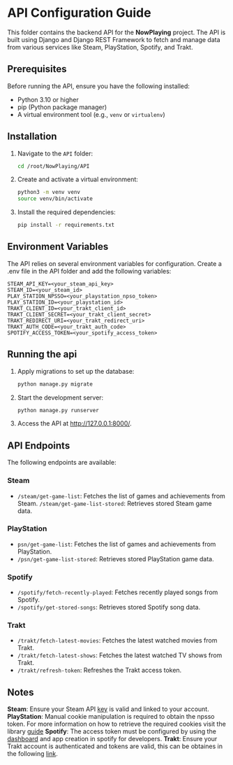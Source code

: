 # API Configuration Guide

This folder contains the backend API for the **NowPlaying** project. The API is built using Django and Django REST Framework to fetch and manage data from various services like Steam, PlayStation, Spotify, and Trakt.

## Prerequisites

Before running the API, ensure you have the following installed:

- Python 3.10 or higher
- pip (Python package manager)
- A virtual environment tool (e.g., `venv` or `virtualenv`)

## Installation

1. Navigate to the `API` folder:
   ```bash
   cd /root/NowPlaying/API
   ```
2. Create and activate a virtual environment:
    ```bash
    python3 -m venv venv
    source venv/bin/activate
   ```
3. Install the required dependencies:
    ```bash
    pip install -r requirements.txt
   ```


## Environment Variables
The API relies on several environment variables for configuration. Create a .env file in the API folder and add the following variables:

    STEAM_API_KEY=<your_steam_api_key>
    STEAM_ID=<your_steam_id>
    PLAY_STATION_NPSSO=<your_playstation_npso_token>
    PLAY_STATION_ID=<your_playstation_id>
    TRAKT_CLIENT_ID=<your_trakt_client_id>
    TRAKT_CLIENT_SECRET=<your_trakt_client_secret>
    TRAKT_REDIRECT_URI=<your_trakt_redirect_uri>
    TRAKT_AUTH_CODE=<your_trakt_auth_code>
    SPOTIFY_ACCESS_TOKEN=<your_spotify_access_token>

## Running the api

1. Apply migrations to set up the database:
   ```bash
   python manage.py migrate
   ```
2. Start the development server:
    ```bash
    python manage.py runserver
   ```
3. Access the API at http://127.0.0.1:8000/.

## API Endpoints
The following endpoints are available:

### Steam
- `/steam/get-game-list`: Fetches the list of games and achievements from Steam.
`/steam/get-game-list-stored`: Retrieves stored Steam game data.
### PlayStation
- `psn/get-game-list`: Fetches the list of games and achievements from PlayStation.
- `/psn/get-game-list-stored`: Retrieves stored PlayStation game data.
### Spotify
- `/spotify/fetch-recently-played`: Fetches recently played songs from Spotify.
- `/spotify/get-stored-songs`: Retrieves stored Spotify song data.
### Trakt
- `/trakt/fetch-latest-movies`: Fetches the latest watched movies from Trakt.
- `/trakt/fetch-latest-shows`: Fetches the latest watched TV shows from Trakt.
- `/trakt/refresh-token`: Refreshes the Trakt access token.

## Notes
**Steam**: Ensure your Steam API [key](https://steamcommunity.com/dev/apikey) is valid and linked to your account.
**PlayStation**: Manual cookie manipulation is required to obtain the npsso token. For more information on how to retrieve the required cookies visit the library [guide](https://github.com/isFakeAccount/psnawp)
**Spotify**: The access token must be configured by using the [dashboard](https://developer.spotify.com/dashboard) and app creation in spotify for developers.
**Trakt**: Ensure your Trakt account is authenticated and tokens are valid, this can be obtaines in the following [link](https://trakt.tv/oauth/applications).

